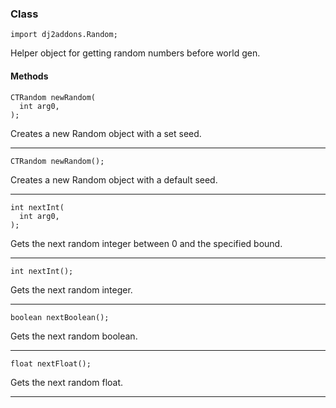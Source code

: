 
### Class

```zenscript
import dj2addons.Random;
```

Helper object for getting random numbers before world gen.


#### Methods

```zenscript
CTRandom newRandom(
  int arg0,
);
```

Creates a new Random object with a set seed.

---


```zenscript
CTRandom newRandom();
```

Creates a new Random object with a default seed.

---

```zenscript
int nextInt(
  int arg0,
);
```

Gets the next random integer between 0 and the specified bound.

---


```zenscript
int nextInt();
```

Gets the next random integer.

---


```zenscript
boolean nextBoolean();
```

Gets the next random boolean.

---


```zenscript
float nextFloat();
```

Gets the next random float.

---

